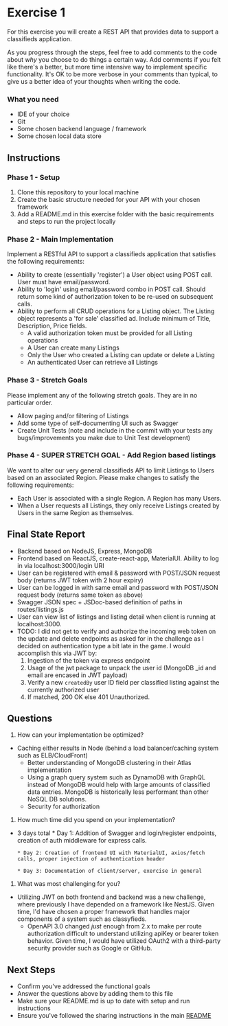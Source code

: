 # Exercise 1 #

For this exercise you will create a REST API that provides data to support a classifieds application.

As you progress through the steps, feel free to add comments to the code about *why* you choose to do things a certain way. Add comments if you felt like there's a better, but more time intensive way to implement specific functionality. It's OK to be more verbose in your comments than typical, to give us a better idea of your thoughts when writing the code.

### What you need ###

* IDE of your choice
* Git
* Some chosen backend language / framework
* Some chosen local data store

## Instructions ##

### Phase 1 - Setup ###

 1. Clone this repository to your local machine
 1. Create the basic structure needed for your API with your chosen framework
 1. Add a README.md in this exercise folder with the basic requirements and steps to run the project locally

### Phase 2 - Main Implementation ###

Implement a RESTful API to support a classifieds application that satisfies the following requirements:

 * Ability to create (essentially 'register') a User object using POST call. User must have email/password.
 * Ability to 'login' using email/password combo in POST call. Should return some kind of authorization token to be re-used on subsequent calls.
 * Ability to perform all CRUD operations for a Listing object. The Listing object represents a 'for sale' classified ad. Include minimum of Title, Description, Price fields.
 	* A valid authorization token must be provided for all Listing operations
 	* A User can create many Listings
 	* Only the User who created a Listing can update or delete a Listing
 	* An authenticated User can retrieve all Listings

### Phase 3 - Stretch Goals ###

Please implement any of the following stretch goals. They are in no particular order.

 * Allow paging and/or filtering of Listings
 * Add some type of self-documenting UI such as Swagger
 * Create Unit Tests (note and include in the commit with your tests any bugs/improvements you make due to Unit Test development)

### Phase 4 - SUPER STRETCH GOAL - Add Region based listings ###

We want to alter our very general classifieds API to limit Listings to Users based on an associated Region. Please make changes to satisfy the following requirements:

 * Each User is associated with a single Region. A Region has many Users.
 * When a User requests all Listings, they only receive Listings created by Users in the same Region as themselves.

## Final State Report ##
- Backend based on NodeJS, Express, MongoDB
- Frontend based on ReactJS, create-react-app, MaterialUI. Ability to log in via localhost:3000/login URI
- User can be registered with email & password with POST/JSON request body (returns JWT token with 2 hour expiry)
- User can be logged in with same email and password with POST/JSON request body (returns same token as above)
- Swagger JSON spec + JSDoc-based definition of paths in routes/listings.js
- User can view list of listings and listing detail when client is running at localhost:3000.
- TODO: I did not get to verify and authorize the incoming web token on the update and delete endpoints as asked for in the challenge as I decided on authentication type a bit late in the game. I would accomplish this via JWT by: 
  1. Ingestion of the token via express endpoint
	1. Usage of the jwt package to unpack the user id (MongoDB _id and email are encased in JWT payload)
	1. Verify a new `createdBy` user ID field per classified listing against the currently authorized user
	1. If matched, 200 OK else 401 Unauthorized.

## Questions ##

 1. How can your implementation be optimized?

  * Caching either results in Node (behind a load balancer/caching system such as ELB/CloudFront)
	* Better understanding of MongoDB clustering in their Atlas implementation
	* Using a graph query system such as DynamoDB with GraphQL instead of MongoDB would help with large amounts of classified data entries. MongoDB is historically less performant than other NoSQL DB solutions.
	* Security for authorization
 
 1. How much time did you spend on your implementation?
  * 3 days total
		* Day 1: Addition of Swagger and login/register endpoints, creation of auth middleware for express calls.

		* Day 2: Creation of frontend UI with MaterialUI, axios/fetch calls, proper injection of authentication header

		* Day 3: Documentation of client/server, exercise in general
 1. What was most challenging for you?
  * Utilizing JWT on both frontend and backend was a new challenge, where previously I have depended on a framework like NestJS. Given time, I'd have chosen a proper framework that handles major components of a system such as classyfieds.
	* OpenAPI 3.0 changed _just_ enough from 2.x to make per route authorization difficult to understand utilizing apiKey or bearer token behavior. Given time, I would have utilized OAuth2 with a third-party security provider such as Google or GitHub.

## Next Steps ##

* Confirm you've addressed the functional goals
* Answer the questions above by adding them to this file
* Make sure your README.md is up to date with setup and run instructions
* Ensure you've followed the sharing instructions in the main [README](../README.md)
